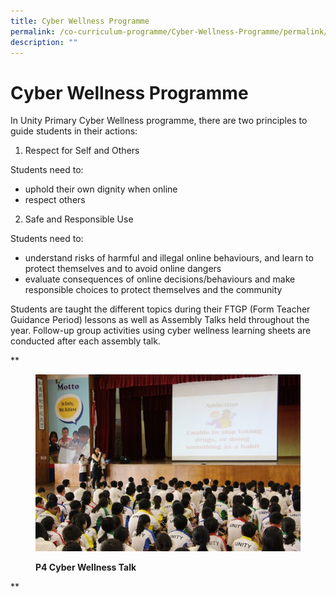 ```yaml
---
title: Cyber Wellness Programme
permalink: /co-curriculum-programme/Cyber-Wellness-Programme/permalink/
description: ""
---
```

Cyber Wellness Programme
========================

In Unity Primary Cyber Wellness programme, there are two principles to guide students in their actions:

1) Respect for Self and Others

Students need to:

*   uphold their own dignity when online
*   respect others

2) Safe and Responsible Use

Students need to:

*   understand risks of harmful and illegal online behaviours, and learn to protect themselves and to avoid online dangers
*   evaluate consequences of online decisions/behaviours and make responsible choices to protect themselves and the community

Students are taught the different topics during their FTGP (Form Teacher Guidance Period) lessons as well as Assembly Talks held throughout the year. Follow-up group activities using cyber wellness learning sheets are conducted after each assembly talk.

**

<figure>

![](/images/P4Cybewellness-1-600x400.jpeg)

<figcaption> <strong> P4 Cyber Wellness Talk </strong> </figcaption>

</figure>

**